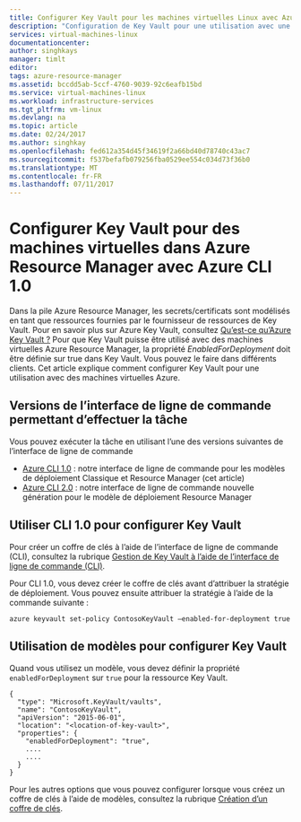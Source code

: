 ```yaml
---
title: Configurer Key Vault pour les machines virtuelles Linux avec Azure CLI 1.0 | Microsoft Docs
description: "Configuration de Key Vault pour une utilisation avec une machine virtuelle Azure Resource Manager au moyen d’Azure CLI 1.0."
services: virtual-machines-linux
documentationcenter: 
author: singhkays
manager: timlt
editor: 
tags: azure-resource-manager
ms.assetid: bccdd5ab-5ccf-4760-9039-92c6eafb15bd
ms.service: virtual-machines-linux
ms.workload: infrastructure-services
ms.tgt_pltfrm: vm-linux
ms.devlang: na
ms.topic: article
ms.date: 02/24/2017
ms.author: singhkay
ms.openlocfilehash: fed612a354d45f34619f2a66bd40d78740c43ac7
ms.sourcegitcommit: f537befafb079256fba0529ee554c034d73f36b0
ms.translationtype: MT
ms.contentlocale: fr-FR
ms.lasthandoff: 07/11/2017
---
```

# <a name="set-up-key-vault-for-virtual-machines-in-azure-resource-manager-with-the-azure-cli-10"></a>Configurer Key Vault pour des machines virtuelles dans Azure Resource Manager avec Azure CLI 1.0
Dans la pile Azure Resource Manager, les secrets/certificats sont modélisés en tant que ressources fournies par le fournisseur de ressources de Key Vault. Pour en savoir plus sur Azure Key Vault, consultez [Qu’est-ce qu’Azure Key Vault ?](../../key-vault/key-vault-whatis.md) Pour que Key Vault puisse être utilisé avec des machines virtuelles Azure Resource Manager, la propriété *EnabledForDeployment* doit être définie sur true dans Key Vault. Vous pouvez le faire dans différents clients. Cet article explique comment configurer Key Vault pour une utilisation avec des machines virtuelles Azure.

## <a name="cli-versions-to-complete-the-task"></a>Versions de l’interface de ligne de commande permettant d’effectuer la tâche
Vous pouvez exécuter la tâche en utilisant l’une des versions suivantes de l’interface de ligne de commande

- [Azure CLI 1.0](#quick-commands) : notre interface de ligne de commande pour les modèles de déploiement Classique et Resource Manager (cet article)
- [Azure CLI 2.0](../windows/key-vault-setup.md?toc=%2fazure%2fvirtual-machines%2flinux%2ftoc.json) : notre interface de ligne de commande nouvelle génération pour le modèle de déploiement Resource Manager

## <a name="use-cli-10-to-set-up-key-vault"></a>Utiliser CLI 1.0 pour configurer Key Vault
Pour créer un coffre de clés à l’aide de l’interface de ligne de commande (CLI), consultez la rubrique [Gestion de Key Vault à l’aide de l’interface de ligne de commande (CLI)](../../key-vault/key-vault-manage-with-cli2.md#create-a-key-vault).

Pour CLI 1.0, vous devez créer le coffre de clés avant d’attribuer la stratégie de déploiement. Vous pouvez ensuite attribuer la stratégie à l’aide de la commande suivante :

    azure keyvault set-policy ContosoKeyVault –enabled-for-deployment true

## <a name="use-templates-to-set-up-key-vault"></a>Utilisation de modèles pour configurer Key Vault
Quand vous utilisez un modèle, vous devez définir la propriété `enabledForDeployment` sur `true` pour la ressource Key Vault.

    {
      "type": "Microsoft.KeyVault/vaults",
      "name": "ContosoKeyVault",
      "apiVersion": "2015-06-01",
      "location": "<location-of-key-vault>",
      "properties": {
        "enabledForDeployment": "true",
        ....
        ....
      }
    }

Pour les autres options que vous pouvez configurer lorsque vous créez un coffre de clés à l’aide de modèles, consultez la rubrique [Création d’un coffre de clés](https://azure.microsoft.com/documentation/templates/101-key-vault-create/).
